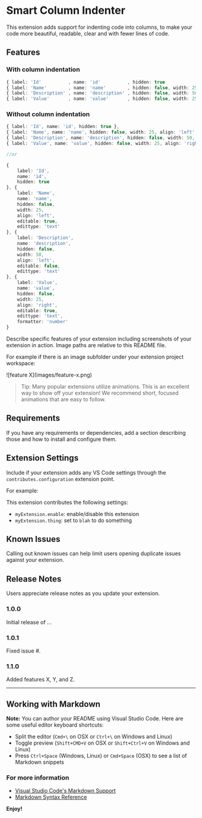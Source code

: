 # Smart Column Indenter

This extension adds support for indenting code into columns, to make your code more beautiful, readable, clear and with fewer lines of code.

## Features

### With column indentation

```ts
{ label: 'Id'          , name: 'id'          , hidden: true                                                                                      },
{ label: 'Name'        , name: 'name'        , hidden: false, width: 25, align: 'left' , editable: true , edittype: 'text'                       },
{ label: 'Description' , name: 'description' , hidden: false, width: 50, align: 'left' , editable: false, edittype: 'text'                       },
{ label: 'Value'       , name: 'value'       , hidden: false, width: 25, align: 'right', editable: true , edittype: 'text', formatter: 'number'  }
```

### Without column indentation

```ts
{ label: 'Id', name: 'id', hidden: true },
{ label: 'Name', name: 'name', hidden: false, width: 25, align: 'left', editable: true, edittype: 'text' },
{ label: 'Description', name: 'description', hidden: false, width: 50, align: 'left', editable: false, edittype: 'text' },
{ label: 'Value', name: 'value', hidden: false, width: 25, align: 'right', editable: true, edittype: 'text', formatter: 'number' }

//or

{
    label: 'Id',
    name: 'id',
    hidden: true
}, {
    label: 'Name',
    name: 'name',
    hidden: false,
    width: 25,
    align: 'left',
    editable: true,
    edittype: 'text'
}, {
    label: 'Description',
    name: 'description',
    hidden: false,
    width: 50,
    align: 'left',
    editable: false,
    edittype: 'text'
}, {
    label: 'Value',
    name: 'value',
    hidden: false,
    width: 25,
    align: 'right',
    editable: true,
    edittype: 'text',
    formatter: 'number'
}

```

Describe specific features of your extension including screenshots of your extension in action. Image paths are relative to this README file.

For example if there is an image subfolder under your extension project workspace:

\!\[feature X\]\(images/feature-x.png\)

> Tip: Many popular extensions utilize animations. This is an excellent way to show off your extension! We recommend short, focused animations that are easy to follow.

## Requirements

If you have any requirements or dependencies, add a section describing those and how to install and configure them.

## Extension Settings

Include if your extension adds any VS Code settings through the `contributes.configuration` extension point.

For example:

This extension contributes the following settings:

* `myExtension.enable`: enable/disable this extension
* `myExtension.thing`: set to `blah` to do something

## Known Issues

Calling out known issues can help limit users opening duplicate issues against your extension.

## Release Notes

Users appreciate release notes as you update your extension.

### 1.0.0

Initial release of ...

### 1.0.1

Fixed issue #.

### 1.1.0

Added features X, Y, and Z.

-----------------------------------------------------------------------------------------------------------

## Working with Markdown

**Note:** You can author your README using Visual Studio Code.  Here are some useful editor keyboard shortcuts:

* Split the editor (`Cmd+\` on OSX or `Ctrl+\` on Windows and Linux)
* Toggle preview (`Shift+CMD+V` on OSX or `Shift+Ctrl+V` on Windows and Linux)
* Press `Ctrl+Space` (Windows, Linux) or `Cmd+Space` (OSX) to see a list of Markdown snippets

### For more information

* [Visual Studio Code's Markdown Support](http://code.visualstudio.com/docs/languages/markdown)
* [Markdown Syntax Reference](https://help.github.com/articles/markdown-basics/)

**Enjoy!**